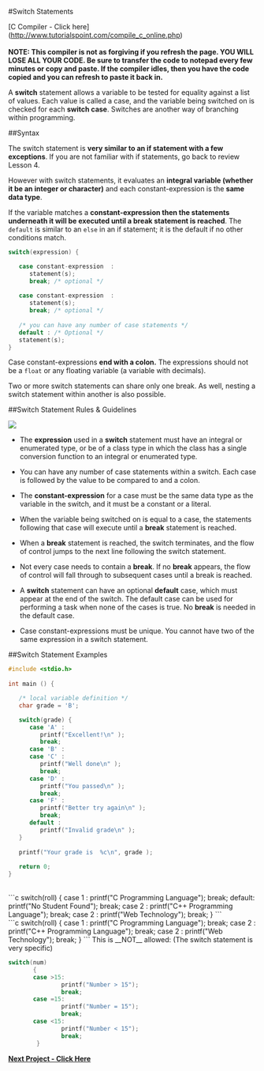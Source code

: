 #Switch Statements

[C Compiler - Click here] (http://www.tutorialspoint.com/compile_c_online.php)<br><br>
__NOTE: This compiler is not as forgiving if you refresh the page. YOU WILL LOSE ALL YOUR CODE. Be sure to transfer the code to notepad every few minutes or copy and paste. If the compiler idles, then you have the code copied and you can refresh to paste it back in.__

A __switch__ statement allows a variable to be tested for equality against a list of values. Each value is called a case, and the variable being switched on is checked for each __switch case__. Switches are another way of branching within programming.

##Syntax

The switch statement is __very similar to an if statement with a few exceptions__. If you are not familiar with if statements, go back to review Lesson 4. 

However with switch statements, it evaluates an __integral variable (whether it be an integer or character)__ and each constant-expression is the __same data type__. 

If the variable matches a __constant-expression then the statements underneath it will be executed until a break statement is reached__. The ```default``` is similar to an ```else``` in an if statement; it is the default if no other conditions match.

```c
switch(expression) {

   case constant-expression  :
      statement(s);
      break; /* optional */
	
   case constant-expression  :
      statement(s);
      break; /* optional */
  
   /* you can have any number of case statements */
   default : /* Optional */
   statement(s);
}
```

Case constant-expressions __end with a colon.__ The expressions should not be a ```float``` or any floating variable (a variable with decimals).

Two or more switch statements can share only one break. As well, nesting a switch statement within another is also possible.

##Switch Statement Rules & Guidelines

<img src = "http://www.tutorialspoint.com/cprogramming/images/switch_statement.jpg">

* The __expression__ used in a __switch__ statement must have an integral or enumerated type, or be of a class type in which the class has a single conversion function to an integral or enumerated type.

* You can have any number of case statements within a switch. Each case is followed by the value to be compared to and a colon.

* The __constant-expression__ for a case must be the same data type as the variable in the switch, and it must be a constant or a literal.

* When the variable being switched on is equal to a case, the statements following that case will execute until a __break__ statement is reached.

* When a __break__ statement is reached, the switch terminates, and the flow of control jumps to the next line following the switch statement.

* Not every case needs to contain a __break__. If no __break__ appears, the flow of control will fall through to subsequent cases until a break is reached.

* A __switch__ statement can have an optional __default__ case, which must appear at the end of the switch. The default case can be used for performing a task when none of the cases is true. No __break__ is needed in the default case.

* Case constant-expressions must be unique. You cannot have two of the same expression in a switch statement.

##Switch Statement Examples

```c
#include <stdio.h>
 
int main () {

   /* local variable definition */
   char grade = 'B';

   switch(grade) {
      case 'A' :
         printf("Excellent!\n" );
         break;
      case 'B' :
      case 'C' :
         printf("Well done\n" );
         break;
      case 'D' :
         printf("You passed\n" );
         break;
      case 'F' :
         printf("Better try again\n" );
         break;
      default :
         printf("Invalid grade\n" );
   }
   
   printf("Your grade is  %c\n", grade );
 
   return 0;
}
```
<br>
```c
switch(roll)
       {
       case 1 :
               printf("C Programming Language");
               break;
       default:
               printf("No Student Found");
               break;
       case 2 :
               printf("C++ Programming Language");
               break;
       case 2 :
               printf("Web Technology");
               break;
        }
```
<br>
```c
switch(roll)
       {
       case 1 :
               printf("C Programming Language");
               break;
       case 2 :
               printf("C++ Programming Language");
               break;
       case 2 :
               printf("Web Technology");
               break;
        }
```
This is __NOT__ allowed: (The switch statement is very specific)

```c
switch(num)
       {
       case >15:
               printf("Number > 15");
               break;
       case =15:
               printf("Number = 15");
               break;
       case <15:
               printf("Number < 15");
               break;
        }
```

__[Next Project - Click Here](https://github.com/burnabysouthprogramming/Lessons/blob/master/5c.%20Mini-Project%20-%20Vending%20Machine.md)__
